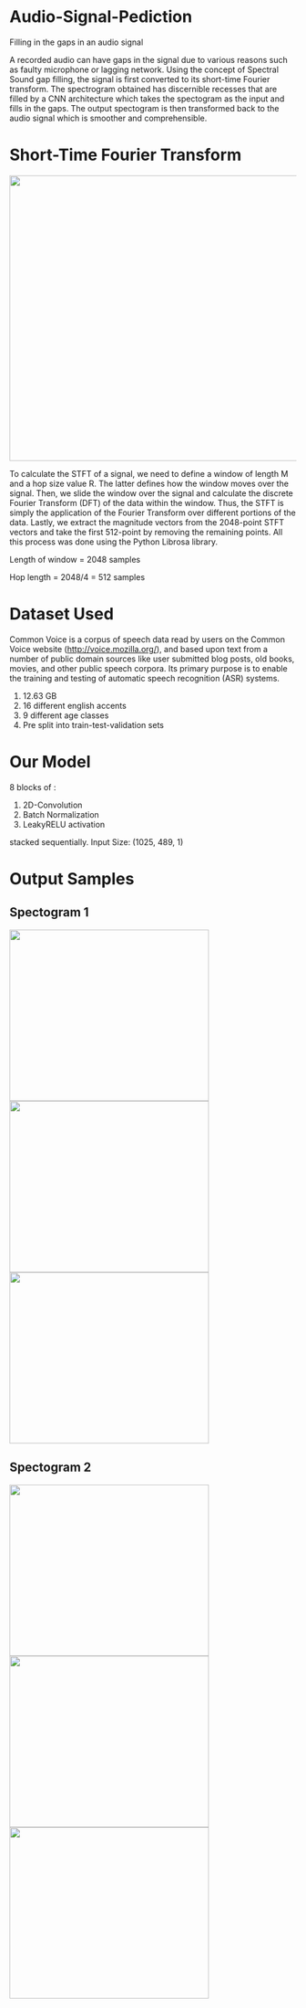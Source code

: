 # Audio-Signal-Pediction
Filling in the gaps in an audio signal

A recorded audio can have gaps in the signal due to various reasons such as faulty microphone or lagging network. Using the concept of Spectral Sound gap filling, the signal is first converted to its short-time Fourier transform. The spectrogram obtained has discernible recesses that are filled by a CNN architecture which takes the spectogram as the input and fills in the gaps. The output spectogram is then transformed back to the audio signal which is smoother and comprehensible.

# Short-Time Fourier Transform

<img src="https://raw.githubusercontent.com/antrix99/Audio-Signal-Prediction/master/imgs/STFT.png" width="600" height="500">

To calculate the STFT of a signal, we need to define a window of length M and a hop size value R. The latter defines how the window moves over the signal. Then, we slide the window over the signal and calculate the discrete Fourier Transform (DFT) of the data within the window. Thus, the STFT is simply the application of the Fourier Transform over different portions of the data. Lastly, we extract the magnitude vectors from the 2048-point STFT vectors and take the first 512-point by removing the remaining points. All this process was done using the Python Librosa library.

Length of window = 2048 samples

Hop length = 2048/4 = 512 samples

# Dataset Used
Common Voice is a corpus of speech data read by users on the Common Voice website (http://voice.mozilla.org/), and based upon text from a number of public domain sources like user submitted blog posts, old books, movies, and other public speech corpora. Its primary purpose is to enable the training and testing of automatic speech recognition (ASR) systems.
1. 12.63 GB
2. 16 different english accents
3. 9 different age classes
4. Pre split into train-test-validation sets

# Our Model
8 blocks of :
  1. 2D-Convolution
  2. Batch Normalization
  3. LeakyRELU activation 
  
stacked sequentially. Input Size: (1025, 489, 1)

# Output Samples

## Spectogram 1

<img src="https://raw.githubusercontent.com/antrix99/Audio-Signal-Prediction/master/imgs/raw_2.png" width="350" height="300"><img src="https://raw.githubusercontent.com/antrix99/Audio-Signal-Prediction/master/imgs/pred_2.png" width="350" height="300"><img src="https://raw.githubusercontent.com/antrix99/Audio-Signal-Prediction/master/imgs/ideal_2.png" width="350" height="300">

## Spectogram 2

<img src="https://raw.githubusercontent.com/antrix99/Audio-Signal-Prediction/master/imgs/raw_3.png" width="350" height="300"><img src="https://raw.githubusercontent.com/antrix99/Audio-Signal-Prediction/master/imgs/pred_3.png" width="350" height="300"><img src="https://raw.githubusercontent.com/antrix99/Audio-Signal-Prediction/master/imgs/ideal_3.png" width="350" height="300">
